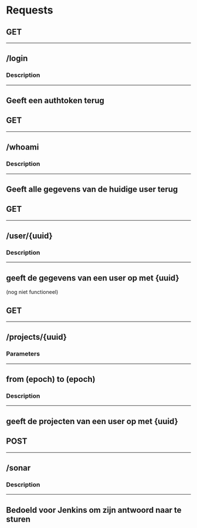 
# Requests

## GET
----
/login
----
### Description
----
Geeft een authtoken terug
----
## GET
----
/whoami
----
### Description
----
Geeft alle gegevens van de huidige user terug
----
## GET
----
/user/{uuid}
----
### Description
----
geeft de gegevens van een user op met {uuid}
----
(nog niet functioneel)
## GET
----
/projects/{uuid}
----

### Parameters
----
from (epoch)
to (epoch)
----
### Description
----
geeft de projecten van een user op met {uuid}
----

## POST
----
/sonar
----

### Description
----
Bedoeld voor Jenkins om zijn antwoord naar te sturen
----

